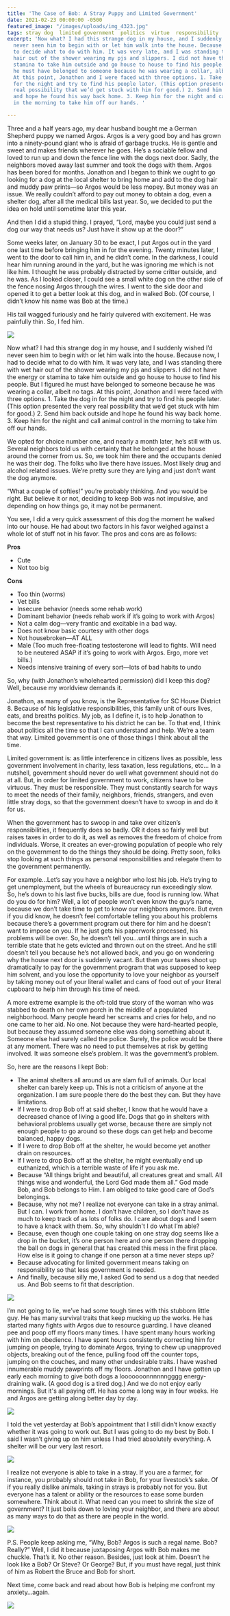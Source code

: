 ```yaml
---
title: 'The Case of Bob: A Stray Puppy and Limited Government'
date: 2021-02-23 00:00:00 -0500
featured_image: "/images/uploads/img_4323.jpg"
tags: stray dog  limited government  politics  virtue  responsibility
excerpt: 'Now what? I had this strange dog in my house, and I suddenly wished I’d
  never seen him to begin with or let him walk into the house. Because now, I had
  to decide what to do with him. It was very late, and I was standing there with wet
  hair out of the shower wearing my pjs and slippers. I did not have the energy or
  stamina to take him outside and go house to house to find his people. But I figured
  he must have belonged to someone because he was wearing a collar, albeit no tags.
  At this point, Jonathon and I were faced with three options. 1. Take the dog in
  for the night and try to find his people later. (This option presented the very
  real possibility that we’d get stuck with him for good.) 2. Send him back outside
  and hope he found his way back home. 3. Keep him for the night and call animal control
  in the morning to take him off our hands. '

---
```

Three and a half years ago, my dear husband bought me a German Shepherd puppy we named Argos. Argos is a very good boy and has grown into a ninety-pound giant who is afraid of garbage trucks. He is gentle and sweet and makes friends wherever he goes. He’s a sociable fellow and loved to run up and down the fence line with the dogs next door. Sadly, the neighbors moved away last summer and took the dogs with them. Argos has been bored for months. Jonathon and I began to think we ought to go looking for a dog at the local shelter to bring home and add to the dog hair and muddy paw prints—so Argos would be less mopey. But money was an issue. We really couldn’t afford to pay out money to obtain a dog, even a shelter dog, after all the medical bills last year. So, we decided to put the idea on hold until sometime later this year.

And then I did a stupid thing. I prayed, “Lord, maybe you could just send a dog our way that needs us? Just have it show up at the door?”

Some weeks later, on January 30 to be exact, I put Argos out in the yard one last time before bringing him in for the evening. Twenty minutes later, I went to the door to call him in, and he didn’t come. In the darkness, I could hear him running around in the yard, but he was ignoring me which is not like him. I thought he was probably distracted by some critter outside, and he was. As I looked closer, I could see a small white dog on the other side of the fence nosing Argos through the wires. I went to the side door and opened it to get a better look at this dog, and in walked Bob. (Of course, I didn’t know his name was Bob at the time.)

His tail wagged furiously and he fairly quivered with excitement. He was painfully thin. So, I fed him.

![](/images/uploads/bob-eating.jpg)

Now what? I had this strange dog in my house, and I suddenly wished I’d never seen him to begin with or let him walk into the house. Because now, I had to decide what to do with him. It was very late, and I was standing there with wet hair out of the shower wearing my pjs and slippers. I did not have the energy or stamina to take him outside and go house to house to find his people. But I figured he must have belonged to someone because he was wearing a collar, albeit no tags. At this point, Jonathon and I were faced with three options. 1. Take the dog in for the night and try to find his people later. (This option presented the very real possibility that we’d get stuck with him for good.) 2. Send him back outside and hope he found his way back home. 3. Keep him for the night and call animal control in the morning to take him off our hands.

We opted for choice number one, and nearly a month later, he’s still with us. Several neighbors told us with certainty that he belonged at the house around the corner from us. So, we took him there and the occupants denied he was their dog. The folks who live there have issues. Most likely drug and alcohol related issues. We’re pretty sure they are lying and just don’t want the dog anymore.

“What a couple of softies!” you’re probably thinking. And you would be right. But believe it or not, deciding to keep Bob was not impulsive, and depending on how things go, it may not be permanent.

You see, I did a very quick assessment of this dog the moment he walked into our house. He had about two factors in his favor weighed against a whole lot of stuff not in his favor. The pros and cons are as follows:

**Pros**

* Cute
* Not too big

**Cons**

* Too thin (worms)
* Vet bills
* Insecure behavior (needs some rehab work)
* Dominant behavior (needs rehab work if it’s going to work with Argos)
* Not a calm dog—very frantic and excitable in a bad way.
* Does not know basic courtesy with other dogs
* Not housebroken—AT ALL
* Male (Too much free-floating testosterone will lead to fights. Will need to be neutered ASAP if it’s going to work with Argos. Ergo, more vet bills.)
* Needs intensive training of every sort—lots of bad habits to undo

So, why (with Jonathon’s wholehearted permission) did I keep this dog? Well, because my worldview demands it.

Jonathon, as many of you know, is the Representative for SC House District 8. Because of his legislative responsibilities, this family unit of ours lives, eats, and breaths politics. My job, as I define it, is to help Jonathon to become the best representative to his district he can be. To that end, I think about politics all the time so that I can understand and help. We’re a team that way. Limited government is one of those things I think about all the time.

Limited government is: as little interference in citizens lives as possible, less government involvement in charity, less taxation, less regulations, etc… In a nutshell, government should never do well what government should not do at all. But, in order for limited government to work, citizens have to be virtuous. They must be responsible. They must constantly search for ways to meet the needs of their family, neighbors, friends, strangers, and even little stray dogs, so that the government doesn’t have to swoop in and do it for us.

When the government has to swoop in and take over citizen’s responsibilities, it frequently does so badly. OR it does so fairly well but raises taxes in order to do it, as well as removes the freedom of choice from individuals. Worse, it creates an ever-growing population of people who rely on the government to do the things they should be doing. Pretty soon, folks stop looking at such things as personal responsibilities and relegate them to the government permanently.

For example…Let’s say you have a neighbor who lost his job. He’s trying to get unemployment, but the wheels of bureaucracy run exceedingly slow. So, he’s down to his last five bucks, bills are due, food is running low. What do you do for him? Well, a lot of people won’t even know the guy’s name, because we don’t take time to get to know our neighbors anymore. But even if you did know, he doesn’t feel comfortable telling you about his problems because there’s a government program out there for him and he doesn’t want to impose on you. If he just gets his paperwork processed, his problems will be over. So, he doesn’t tell you…until things are in such a terrible state that he gets evicted and thrown out on the street. And he still doesn’t tell you because he’s not allowed back, and you go on wondering why the house next door is suddenly vacant. But then your taxes shoot up dramatically to pay for the government program that was supposed to keep him solvent, and you lose the opportunity to love your neighbor as yourself by taking money out of your literal wallet and cans of food out of your literal cupboard to help him through his time of need.

A more extreme example is the oft-told true story of the woman who was stabbed to death on her own porch in the middle of a populated neighborhood. Many people heard her screams and cries for help, and no one came to her aid. No one. Not because they were hard-hearted people, but because they assumed someone else was doing something about it. Someone else had surely called the police. Surely, the police would be there at any moment. There was no need to put themselves at risk by getting involved. It was someone else’s problem. It was the government’s problem.

So, here are the reasons I kept Bob:

* The animal shelters all around us are slam full of animals. Our local shelter can barely keep up. This is not a criticism of anyone at the organization. I am sure people there do the best they can. But they have limitations.
* If I were to drop Bob off at said shelter, I know that he would have a decreased chance of living a good life. Dogs that go in shelters with behavioral problems usually get worse, because there are simply not enough people to go around so these dogs can get help and become balanced, happy dogs.
* If I were to drop Bob off at the shelter, he would become yet another drain on resources.
* If I were to drop Bob off at the shelter, he might eventually end up euthanized, which is a terrible waste of life if you ask me.
* Because “All things bright and beautiful, all creatures great and small. All things wise and wonderful, the Lord God made them all.” God made Bob, and Bob belongs to Him. I am obliged to take good care of God’s belongings.
* Because, why not me? I realize not everyone can take in a stray animal. But I can. I work from home. I don’t have children, so I don’t have as much to keep track of as lots of folks do. I care about dogs and I seem to have a knack with them. So, why shouldn't I do what I’m able?
* Because, even though one couple taking on one stray dog seems like a drop in the bucket, it’s one person here and one person there dropping the ball on dogs in general that has created this mess in the first place. How else is it going to change if one person at a time never steps up?
* Because advocating for limited government means taking on responsibility so that less government is needed.
* And finally, because silly me, I asked God to send us a dog that needed us. And Bob seems to fit that description.

![](/images/uploads/img_4329.jpg)

I’m not going to lie, we’ve had some tough times with this stubborn little guy. He has many survival traits that keep mucking up the works. He has started many fights with Argos due to resource guarding. I have cleaned pee and poop off my floors many times. I have spent many hours working with him on obedience. I have spent hours consistently correcting him for jumping on people, trying to dominate Argos, trying to chew up unapproved objects, breaking out of the fence, pulling food off the counter tops, jumping on the couches, and many other undesirable traits. I have washed innumerable muddy pawprints off my floors. Jonathon and I have gotten up early each morning to give both dogs a looooooonnnnnngggg energy-draining walk. (A good dog is a tired dog.) And we do not enjoy early mornings. But it's all paying off. He has come a long way in four weeks. He and Argos are getting along better day by day.

![](/images/uploads/img_4332.jpg)

I told the vet yesterday at Bob’s appointment that I still didn’t know exactly whether it was going to work out. But I was going to do my best by Bob. I said I wasn’t giving up on him unless I had tried absolutely everything. A shelter will be our very last resort.

![](/images/uploads/img_4333.jpg)

I realize not everyone is able to take in a stray. If you are a farmer, for instance, you probably should not take in Bob, for your livestock’s sake. Of if you really dislike animals, taking in strays is probably not for you. But everyone has a talent or ability or the resources to ease some burden somewhere. Think about it. What need can you meet to shrink the size of government? It just boils down to loving your neighbor, and there are about as many ways to do that as there are people in the world.

![](/images/uploads/img_4326.jpg)

P.S. People keep asking me, “Why, Bob? Argos is such a regal name. Bob? Really?” Well, I did it because juxtaposing Argos with Bob makes me chuckle. That’s it. No other reason. Besides, just look at him. Doesn’t he look like a Bob? Or Steve? Or George? But, if you must have regal, just think of him as Robert the Bruce and Bob for short.

Next time, come back and read about how Bob is helping me confront my anxiety…again.

![](/images/uploads/bob-sleeping.jpg)